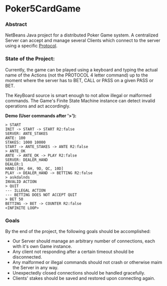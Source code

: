 # Poker5CardGame

### Abstract

NetBeans Java project for a distributed Poker Game system. A centralized Server can accept and manage several Clients which connect to the server using a specific [Protocol](https://ub-gei-sd.github.io/Practica1/Poquer.txt.txt).

### State of the Project:

Currently, the game can be played using a keyboard and typing the actual name of the Actions (not the PROTOCOL 4 letter command) up to the moment where the server has to BET, CALL or PASS on a given PASS or BET.

The KeyBoard source is smart enough to not allow illegal or malformed commands. The Game's Finite State Machine instance can detect invalid operations and act accordingly.

**Demo (User commands after '>'):**

```
> START
INIT -> START -> START R2:false
SERVER: ANTE_STAKES
ANTE: 100
STAKES: 1000 10000
START -> ANTE_STAKES -> ANTE R2:false
> ANTE_OK
ANTE -> ANTE_OK -> PLAY R2:false
SERVER: DEALER_HAND
DEALER:1
HAND:[8H, 6H, 9D, QC, 10D]
PLAY -> DEALER_HAND -> BETTING R2:false
> askdalnds
INVALID ACTION
> QUIT
--- ILLEGAL ACTION
--- BETTING DOES NOT ACCEPT QUIT
> BET 50
BETTING -> BET -> COUNTER R2:false
<INFINITE LOOP>
```

### Goals

By the end of the project, the following goals should be accomplished:
- Our Server should manage an arbitrary number of connections, each with it's own Game instance.
- Any client not responding after a certain timeout should be disconnected.
- Any malformed or illegal commands should not crash or otherwise maim the Server in any way.
- Unexpectedly closed connections should be handled gracefully.
- Clients' stakes should be saved and restored upon connecting again.
